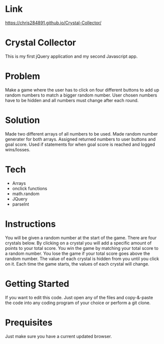 # Link
https://chris284891.github.io/Crystal-Collector/

# Crystal Collector
This is my first jQuery application and my second Javascript app.

# Problem
Make a game where the user has to click on four different buttons to add up random numbers to match a bigger random number. User chosen numbers have to be hidden and all numbers must change after each round.

# Solution
Made two different arrays of all numbers to be used. Made random number generater for both arrays. Assigned returned numbers to user buttons and goal score. Used if statements for when goal score is reached and logged wins/losses.

# Tech
- Arrays
- onclick functions
- math.random
- JQuery
- parseInt

# Instructions
You will be given a random number at the start of the game. There are four crystals below. By clicking on a crystal you will add a specific amount of points to your total score. You win the game by matching your total score to a random number. You lose the game if your total score goes above the random number. The value of each crystal is hidden from you until you click on it. Each time the game starts, the values of each crystal will change.

# Getting Started
If you want to edit this code. Just open any of the files and copy-&-paste the code into any coding program of your choice or perform a git clone.

# Prequisites
Just make sure you have a current updated browser.
